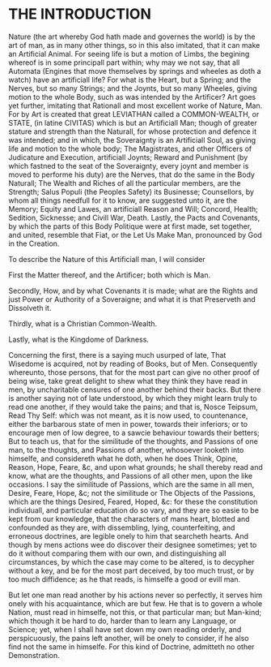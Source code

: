 # THE INTRODUCTION

Nature (the art whereby God hath made and governes the world) is by the art of man, as in many other things, so in this also imitated, that it can make an Artificial Animal. For seeing life is but a motion of Limbs, the begining whereof is in some principall part within; why may we not say, that all Automata (Engines that move themselves by springs and wheeles as doth a watch) have an artificiall life? For what is the Heart, but a Spring; and the Nerves, but so many Strings; and the Joynts, but so many Wheeles, giving motion to the whole Body, such as was intended by the Artificer? Art goes yet further, imitating that Rationall and most excellent worke of Nature, Man. For by Art is created that great LEVIATHAN called a COMMON-WEALTH, or STATE, (in latine CIVITAS) which is but an Artificiall Man; though of greater stature and strength than the Naturall, for whose protection and defence it was intended; and in which, the Soveraignty is an Artificiall Soul, as giving life and motion to the whole body; The Magistrates, and other Officers of Judicature and Execution, artificiall Joynts; Reward and Punishment (by which fastned to the seat of the Soveraignty, every joynt and member is moved to performe his duty) are the Nerves, that do the same in the Body Naturall; The Wealth and Riches of all the particular members, are the Strength; Salus Populi (the Peoples Safety) its Businesse; Counsellors, by whom all things needfull for it to know, are suggested unto it, are the Memory; Equity and Lawes, an artificiall Reason and Will; Concord, Health; Sedition, Sicknesse; and Civill War, Death. Lastly, the Pacts and Covenants, by which the parts of this Body Politique were at first made, set together, and united, resemble that Fiat, or the Let Us Make Man, pronounced by God in the Creation.

To describe the Nature of this Artificiall man, I will consider

First the Matter thereof, and the Artificer; both which is Man.

Secondly, How, and by what Covenants it is made; what are the Rights and just Power or Authority of a Soveraigne; and what it is that Preserveth and Dissolveth it.

Thirdly, what is a Christian Common-Wealth.

Lastly, what is the Kingdome of Darkness.

Concerning the first, there is a saying much usurped of late, That Wisedome is acquired, not by reading of Books, but of Men. Consequently whereunto, those persons, that for the most part can give no other proof of being wise, take great delight to shew what they think they have read in men, by uncharitable censures of one another behind their backs. But there is another saying not of late understood, by which they might learn truly to read one another, if they would take the pains; and that is, Nosce Teipsum, Read Thy Self: which was not meant, as it is now used, to countenance, either the barbarous state of men in power, towards their inferiors; or to encourage men of low degree, to a sawcie behaviour towards their betters; But to teach us, that for the similitude of the thoughts, and Passions of one man, to the thoughts, and Passions of another, whosoever looketh into himselfe, and considereth what he doth, when he does Think, Opine, Reason, Hope, Feare, &c, and upon what grounds; he shall thereby read and know, what are the thoughts, and Passions of all other men, upon the like occasions. I say the similitude of Passions, which are the same in all men, Desire, Feare, Hope, &c; not the similitude or The Objects of the Passions, which are the things Desired, Feared, Hoped, &c: for these the constitution individuall, and particular education do so vary, and they are so easie to be kept from our knowledge, that the characters of mans heart, blotted and confounded as they are, with dissembling, lying, counterfeiting, and erroneous doctrines, are legible onely to him that searcheth hearts. And though by mens actions wee do discover their designee sometimes; yet to do it without comparing them with our own, and distinguishing all circumstances, by which the case may come to be altered, is to decypher without a key, and be for the most part deceived, by too much trust, or by too much diffidence; as he that reads, is himselfe a good or evill man.

But let one man read another by his actions never so perfectly, it serves him onely with his acquaintance, which are but few. He that is to govern a whole Nation, must read in himselfe, not this, or that particular man; but Man-kind; which though it be hard to do, harder than to learn any Language, or Science; yet, when I shall have set down my own reading orderly, and perspicuously, the pains left another, will be onely to consider, if he also find not the same in himselfe. For this kind of Doctrine, admitteth no other Demonstration. 
